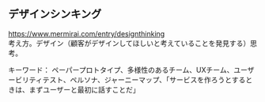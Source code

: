 ## デザインシンキング
https://www.mermirai.com/entry/designthinking  
考え方。デザイン（顧客がデザインしてほしいと考えていることを発見する）思考。

キーワード：
ペーパープロトタイプ、多様性のあるチーム、UXチーム、ユーザービリティテスト、ペルソナ、ジャーニーマップ、「サービスを作ろうとするときは、まずユーザーと最初に話すことだ」
